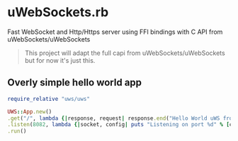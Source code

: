 # uWebSockets.rb
Fast WebSocket and Http/Https server using FFI bindings with C API from uWebSockets/uWebSockets

> This project will adapt the full capi from uWebSockets/uWebSockets but for now it's just this.

## Overly simple hello world app
```ruby
require_relative "uws/uws"

UWS::App.new()
.get("/", lambda {|response, request| response.end("Hello World uWS from Ruby!")})
.listen(8082, lambda {|socket, config| puts "Listening on port %d" % [config.port] })
.run()
```
